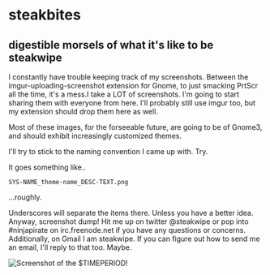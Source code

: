 # steakbites
## digestible morsels of what it's like to be steakwipe


I constantly have trouble keeping track of my screenshots. Between the imgur-uploading-screenshot extension for Gnome, to just smacking PrtScr all the time, it's a mess.I take a LOT of screenshots. I'm going to start sharing them with everyone from here. I'll probably still use imgur too, but my extension should drop them here as well.

Most of these images, for the forseeable future, are going to be of Gnome3, and should exhibit increasingly customized themes.

I'll try to stick to the naming convention I came up with. Try.

It goes something like..

```
SYS-NAME_theme-name_DESC-TEXT.png
```
...roughly. 

Underscores will separate the items there. Unless you have a better idea. Anyway, screenshot dump! Hit me up on twitter @steakwipe or pop into #ninjapirate on irc.freenode.net if you have any questions or concerns. Additionally, on Gmail I am steakwipe. If you can figure out how to send me an email, I'll reply to that too. Maybe.

![Screenshot of the $TIMEPERIOD!](/master/gentoo_arc-welldone_cutest.png "Aaaaaw, I wanted to explode.")
